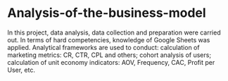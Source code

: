 # Analysis-of-the-business-model
In this project, data analysis, data collection and preparation were carried out. In terms of hard competencies, knowledge of Google Sheets was applied. Analytical frameworks are used to conduct: calculation of marketing metrics: CR, CTR, CPL and others; cohort analysis of users; calculation of unit economy indicators: AOV, Frequency, CAC, Profit per User, etc.

